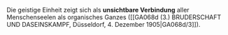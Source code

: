 
Die geistige Einheit zeigt sich als **unsichtbare Verbindung** aller Menschenseelen als organisches Ganzes ([[GA068d (3.) BRUDERSCHAFT UND DASEINSKAMPF, Düsseldorf, 4. Dezember 1905|GA068d/3]]).
